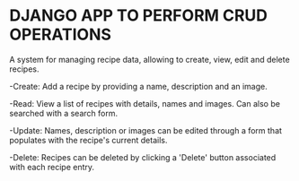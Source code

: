 # DJANGO APP TO PERFORM CRUD OPERATIONS

A system for managing recipe data, allowing to create, view,
edit and delete recipes.

-Create: Add a recipe by providing a name, description and an image.

-Read: View a list of recipes with details, names and images. Can also be
 searched with a search form.

-Update: Names, description or images can be edited through a form that
 populates with the recipe's current details.

-Delete: Recipes can be deleted by clicking a 'Delete' button associated with each recipe entry.
